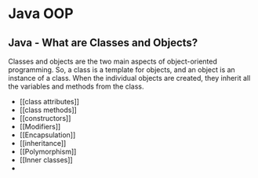 # Java OOP
## Java - What are Classes and Objects?
Classes and objects are the two main aspects of object-oriented programming.
So, a class is a template for objects, and an object is an instance of a class.
When the individual objects are created, they inherit all the variables and methods from the class.




- [[class attributes]]
- [[class methods]]
- [[constructors]]
- [[Modifiers]]
- [[Encapsulation]]
- [[inheritance]]
- [[Polymorphism]]
- [[Inner classes]]
- 


